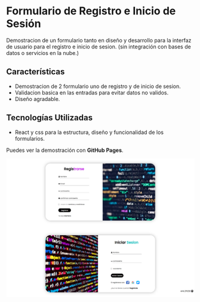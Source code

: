# Formulario de Registro e Inicio de Sesión

Demostracion de un formulario tanto en diseño y desarrollo para la interfaz de usuario para el registro e inicio de sesion. (sin integración con bases de datos o servicios en la nube.)

## Características

- Demostracion de 2 formulario uno de registro y de inicio de sesion.
- Validacion basica en las entradas para evitar datos no validos.
- Diseño agradable.

## Tecnologías Utilizadas

- React y css para la estructura, diseño y funcionalidad de los formularios.

Puedes ver la demostración con **GitHub Pages**.

<div id="header" align="center">
    <img src="/public/demostracion.png">
</div>